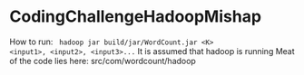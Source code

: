 # CodingChallengeHadoopMishap
How to run:  <code> hadoop jar build/jar/WordCount.jar \<K\> \<input1\>, \<input2\>, \<input3\>...</code>
It is assumed that hadoop is running
Meat of the code lies here: src/com/wordcount/hadoop
